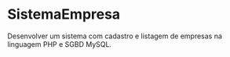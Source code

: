 # SistemaEmpresa
Desenvolver um sistema com cadastro e listagem de empresas na linguagem PHP e SGBD MySQL. 
